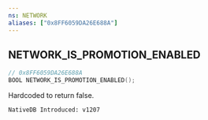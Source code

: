 ```yaml
---
ns: NETWORK
aliases: ["0x8FF6059DA26E688A"]
---
```

## NETWORK_IS_PROMOTION_ENABLED

```c
// 0x8FF6059DA26E688A
BOOL NETWORK_IS_PROMOTION_ENABLED();
```

Hardcoded to return false.

```
NativeDB Introduced: v1207
```

